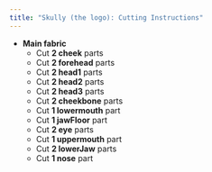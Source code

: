 ```yaml
---
title: "Skully (the logo): Cutting Instructions"
---
```


- **Main fabric**
  - Cut **2 cheek** parts
  - Cut **2 forehead** parts
  - Cut **2 head1** parts
  - Cut **2 head2** parts
  - Cut **2 head3** parts
  - Cut **2 cheekbone** parts
  - Cut **1 lowermouth** part
  - Cut **1 jawFloor** part
  - Cut **2 eye** parts
  - Cut **1 uppermouth** part
  - Cut **2 lowerJaw** parts
  - Cut **1 nose** part
